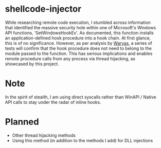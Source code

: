 # shellcode-injector
While researching remote code execution, I stumbled across information that identified the massive security hole within one of Microsoft's Windows API functions, 'SetWindowsHookEx'. As documented, this function installs an application-defined hook procedure into a hook chain. At first glance, this is of no significance. However, as per analysis by [Waryas](https://github.com/waryas/), a series of tests will confirm that the hook procedure does not need to belong to the module passed to the function. This has serious implications and enables remote procedure calls from any process via thread hijacking, as showcased by this project.
# Note
In the spirit of stealth, I am using direct syscalls rather than WinAPI / Native API calls to stay under the radar of inline hooks.
# Planned
* Other thread hijacking methods
* Using this method (in addition to the methods I add) for DLL injections
